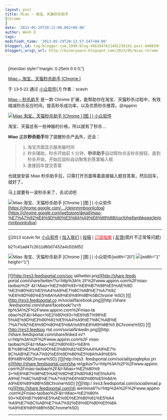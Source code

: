 ```yaml
--- 
layout: post 
title: Miao – 淘宝、天猫秒杀助手
[Chrome
] 
date: '2013-05-29T20:12:00.002+08:00' 
author: Wenh Q
tags:
modified\_time: '2013-05-29T20:12:57.547+08:00' 
blogger\_id: tag:blogger.com,1999:blog-4961947611491238191.post-6486598908019635808
blogger\_orig\_url: http://binaryware.blogspot.com/2013/05/miao-chrome.html
---
```

<div
style="font-family: sans-serif; margin: 0px 10px; overflow: auto; width: 100%;">

 {#section style="margin: 0.25em 0 0 0;"}

<div>

[Miao –
淘宝、天猫秒杀助手
[Chrome
]](http://www.appinn.com/miao-taobao/)

</div>

<div style="margin-bottom: 0.5em;">

于 13-5-22 通过 [小众软件](http://www.appinn.com/){.f} 作者：scavin

</div>



[Miao – 秒杀助手](http://www.appinn.com/miao-taobao/) 是一款 Chrome
扩展，能帮助你在淘宝、天猫秒杀过程中，有效缩减秒杀反应时间，提高秒杀成功率，以及优质秒杀推荐。@Appinn

[![Miao 淘宝、天猫秒杀助手
[Chrome
]
[图
] |
小众软件](http://img3.appinn.com/images/201305/2013-05-225-03-18.png/o "Miao 淘宝、天猫秒杀助手[Chrome][图] | 小众软件")](http://www.appinn.com/miao-taobao/)

淘宝、天猫总有一些神器的价格，所以就有了秒杀…

**Miao** 这款**秒杀助手**除了提醒秒杀产品外，还会：

> 1.  淘宝页面显示服务器时间
> 2.  秒杀辅助，秒杀开始前 5
>     分钟，**秒杀助手**自动帮你点击秒杀按钮，直到秒杀开始，开始后鼠标自动聚焦到答案输入框
> 3.  直接回车提交答案

也就是安装 Miao
秒杀助手后，只需打开页面等着直接输入题目答案，然后回车，就好了。

马上就要有一波秒杀来了，去试试吧

![Miao 淘宝、天猫秒杀助手
[Chrome
]
[图
] |
小众软件](http://www.appinn.com/wp-content/down.gif "点击右侧的链接下载本软件")
[https://chrome.google.com/…/cleimmmboonlcdoa](https://chrome.google.com/webstore/detail/miao-%E7%A7%92%E6%9D%80%E5%8A%A9%E6%89%8B/cocfohgifambkoagcleimmmboonlcdoa)


------------------------------------------------------------------------

[©](http://www.appinn.com/copyright/?utm_source=feeds&utm_medium=copyright&utm_campaign=feeds "版权声明")2013
scavin for
[小众软件](http://www.appinn.com/?utm_source=feeds&utm_medium=appinn&utm_campaign=feeds "本文来自小众软件")
|
[加入我们](http://www.appinn.com/join-us/?utm_source=feeds&utm_medium=joinus&utm_campaign=feeds "加入小众软件")
|
[投稿](http://www.appinn.com/contribute/?utm_source=feeds&utm_medium=contribute&utm_campaign=feeds "给小众软件投稿")
| [<span
style="color: red;">订阅指南</span>](http://www.appinn.com/feeds-subscribe/?utm_source=feeds&utm_medium=feedsubscribe&utm_campaign=feeds "可以分类订阅小众，Windows/MAC/游戏")
| [反馈](http://appinn.wufoo.com/forms/eccae-aeeae/)(图片不正常等问题)

b27c41ad47c2611d60d7452a4c02dd52

![Miao 淘宝、天猫秒杀助手
[Chrome
]
[图
] |
小众软件](http://s33.sitemeter.com/meter.asp?site=s33appinn "Miao 淘宝、天猫秒杀助手[Chrome][图] | 小众软件"){width="20"}
![](http://appinn.feedsportal.com/c/33935/f/615575/s/2c3eaa13/mf.gif){width="1"
height="1"}

<div>

  ------------------------------------ ------------------------------------
  [![](http://res3.feedsportal.com/soc 
  ial/twitter.png)](http://share.feeds 
  portal.com/share/twitter/?u=http%3A% 
  2F%2Fwww.appinn.com%2Fmiao-taobao%2F 
  &t=Miao+%E2%80%93+%E6%B7%98%E5%AE%9D 
  %E3%80%81%E5%A4%A9%E7%8C%AB%E7%A7%92 
  %E6%9D%80%E5%8A%A9%E6%89%8B%5BChrome 
  %5D) [![](http://res3.feedsportal.co 
  m/social/facebook.png)](http://share 
  .feedsportal.com/share/facebook/?u=h 
  ttp%3A%2F%2Fwww.appinn.com%2Fmiao-ta 
  obao%2F&t=Miao+%E2%80%93+%E6%B7%98%E 
  5%AE%9D%E3%80%81%E5%A4%A9%E7%8C%AB%E 
  7%A7%92%E6%9D%80%E5%8A%A9%E6%89%8B%5 
  BChrome%5D) [![](http://res3.feedspo 
  rtal.com/social/linkedin.png)](http: 
  //share.feedsportal.com/share/linked 
  in/?u=http%3A%2F%2Fwww.appinn.com%2F 
  miao-taobao%2F&t=Miao+%E2%80%93+%E6% 
  B7%98%E5%AE%9D%E3%80%81%E5%A4%A9%E7% 
  8C%AB%E7%A7%92%E6%9D%80%E5%8A%A9%E6% 
  89%8B%5BChrome%5D) [![](http://res3. 
  feedsportal.com/social/googleplus.pn 
  g)](http://share.feedsportal.com/sha 
  re/gplus/?u=http%3A%2F%2Fwww.appinn. 
  com%2Fmiao-taobao%2F&t=Miao+%E2%80%9 
  3+%E6%B7%98%E5%AE%9D%E3%80%81%E5%A4% 
  A9%E7%8C%AB%E7%A7%92%E6%9D%80%E5%8A% 
  A9%E6%89%8B%5BChrome%5D) [![](http:/ 
  /res3.feedsportal.com/social/email.p 
  ng)](http://share.feedsportal.com/sh 
  are/email/?u=http%3A%2F%2Fwww.appinn 
  .com%2Fmiao-taobao%2F&t=Miao+%E2%80% 
  93+%E6%B7%98%E5%AE%9D%E3%80%81%E5%A4 
  %A9%E7%8C%AB%E7%A7%92%E6%9D%80%E5%8A 
  %A9%E6%89%8B%5BChrome%5D)            
  ------------------------------------ ------------------------------------

</div>




</div>
